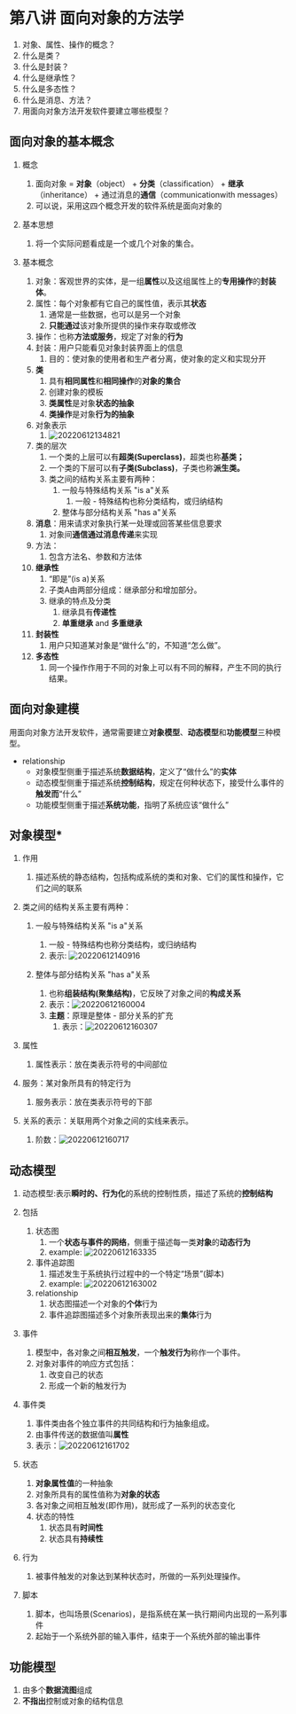 # 第八讲 面向对象的方法学

1. 对象、属性、操作的概念？
1. 什么是类？
1. 什么是封装？
1. 什么是继承性？
1. 什么是多态性？
1. 什么是消息、方法？
1. 用面向对象方法开发软件要建立哪些模型？

## 面向对象的基本概念

1. 概念
   1. 面向对象 = **对象**（object） + **分类**（classification） + **继承**（inheritance） + 通过消息的**通信**（communicationwith messages）
   2. 可以说，采用这四个概念开发的软件系统是面向对象的

2. 基本思想
   1. 将一个实际问题看成是一个或几个对象的集合。

3. 基本概念
   1. 对象：客观世界的实体，是一组**属性**以及这组属性上的**专用操作**的**封装体**。
   2. 属性：每个对象都有它自己的属性值，表示其**状态**
      1. 通常是一些数据，也可以是另一个对象
      2. **只能通过**该对象所提供的操作来存取或修改
   3. 操作：也称**方法或服务**，规定了对象的**行为**
   4. 封装：用户只能看见对象封装界面上的信息
      1. 目的：使对象的使用者和生产者分离，使对象的定义和实现分开
   5. **类**
      1. 具有**相同属性**和**相同操作**的**对象的集合**
      2. 创建对象的模板
      3. **类属性**是对象**状态的抽象**
      4. **类操作**是对象**行为的抽象**
   6. 对象表示
      1. ![20220612134821](https://raw.githubusercontent.com/Logible/Image/main/note_image/20220612134821.png)
   7. 类的层次
      1. 一个类的上层可以有**超类(Superclass)**，超类也称**基类；**
      2. 一个类的下层可以有**子类(Subclass)**，子类也称**派生类。**
      3. 类之间的结构关系主要有两种：
          1. 一般与特殊结构关系 "is a"关系
             1. 一般 - 特殊结构也称分类结构，或归纳结构
          2. 整体与部分结构关系 "has a"关系
   8. **消息**：用来请求对象执行某一处理或回答某些信息要求
      1. 对象间**通信通过消息传递**来实现
   9. 方法：
      1. 包含方法名、参数和方法体
   10. **继承性**
       1. “即是”(is a)关系
       2. 子类A由两部分组成：继承部分和增加部分。
       3. 继承的特点及分类
          1. 继承具有**传递性**
          2. **单重继承** and **多重继承**
   11. **封装性**
       1. 用户只知道某对象是“做什么”的，不知道“怎么做”。
   12. **多态性**
       1. 同一个操作作用于不同的对象上可以有不同的解释，产生不同的执行结果。

## 面向对象建模

用面向对象方法开发软件，通常需要建立**对象模型**、**动态模型**和**功能模型**三种模型。

- relationship
  - 对象模型侧重于描述系统**数据结构**，定义了“做什么”的**实体**
  - 动态模型侧重于描述系统**控制结构**，规定在何种状态下，接受什么事件的**触发而**“什么”
  - 功能模型侧重于描述**系统功能**，指明了系统应该“做什么”

## 对象模型*

1. 作用
   1. 描述系统的静态结构，包括构成系统的类和对象、它们的属性和操作，它们之间的联系

2. 类之间的结构关系主要有两种：
    1. 一般与特殊结构关系 "is a"关系
       1. 一般 - 特殊结构也称分类结构，或归纳结构
       2. 表示: ![20220612140916](https://raw.githubusercontent.com/Logible/Image/main/note_image/20220612140916.png)

    2. 整体与部分结构关系 "has a"关系
       1. 也称**组装结构(聚集结构)**，它反映了对象之间的**构成关系**
       2. 表示：![20220612160004](https://raw.githubusercontent.com/Logible/Image/main/note_image/20220612160004.png)
       3. **主题**：原理是整体 - 部分关系的扩充
          1. 表示：![20220612160307](https://raw.githubusercontent.com/Logible/Image/main/note_image/20220612160307.png)

3. 属性
   1. 属性表示：放在类表示符号的中间部位

4. 服务：某对象所具有的特定行为
   1. 服务表示：放在类表示符号的下部

5. 关系的表示：关联用两个对象之间的实线来表示。
   1. 阶数：![20220612160717](https://raw.githubusercontent.com/Logible/Image/main/note_image/20220612160717.png)

## 动态模型

1. 动态模型:表示**瞬时的、行为化**的系统的控制性质，描述了系统的**控制结构**
2. 包括
   1. 状态图
      1. 一个**状态与事件的网络**，侧重于描述每一类**对象**的**动态行为**
      2. example: ![20220612163335](https://raw.githubusercontent.com/Logible/Image/main/note_image/20220612163335.png)
   2. 事件追踪图
      1. 描述发生于系统执行过程中的一个特定“场景”(脚本)
      2. example: ![20220612163002](https://raw.githubusercontent.com/Logible/Image/main/note_image/20220612163002.png)
   3. relationship
      1. 状态图描述一个对象的**个体**行为
      2. 事件追踪图描述多个对象所表现出来的**集体**行为

3. 事件
   1. 模型中，各对象之间**相互触发**，一个**触发行为**称作一个事件。
   2. 对象对事件的响应方式包括：
      1. 改变自己的状态
      2. 形成一个新的触发行为

4. 事件类
   1. 事件类由各个独立事件的共同结构和行为抽象组成。
   2. 由事件传送的数据值叫**属性**
   3. 表示：![20220612161702](https://raw.githubusercontent.com/Logible/Image/main/note_image/20220612161702.png)

5. 状态
   1. **对象属性值**的一种抽象
   2. 对象所具有的属性值称为**对象的状态**
   3. 各对象之间相互触发(即作用)，就形成了一系列的状态变化
   4. 状态的特性
      1. 状态具有**时间性**
      2. 状态具有**持续性**

6. 行为
   1. 被事件触发的对象达到某种状态时，所做的一系列处理操作。

7. 脚本
   1. 脚本，也叫场景(Scenarios)，是指系统在某一执行期间内出现的一系列事件
   2. 起始于一个系统外部的输入事件，结束于一个系统外部的输出事件

## 功能模型

1. 由多个**数据流图**组成
2. **不指出**控制或对象的结构信息
